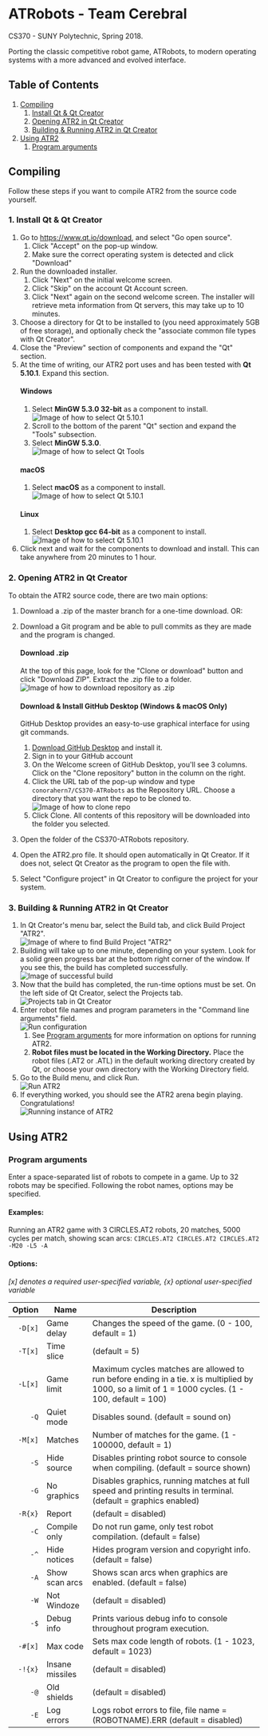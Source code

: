 # ATRobots - Team Cerebral
CS370 - SUNY Polytechnic, Spring 2018.

Porting the classic competitive robot game, ATRobots, to modern operating systems with a more advanced and evolved interface.

## Table of Contents
1. [Compiling](https://github.com/conorahern7/CS370-ATRobots#compiling)
   1. [Install Qt & Qt Creator](https://github.com/conorahern7/CS370-ATRobots#1-install-qt--qt-creator)
   1. [Opening ATR2 in Qt Creator](https://github.com/conorahern7/CS370-ATRobots#2-opening-atr2-in-qt-creator)
   1. [Building & Running ATR2 in Qt Creator](https://github.com/conorahern7/CS370-ATRobots#3-building--running-atr2-in-qt-creator)
1. [Using ATR2](https://github.com/conorahern7/CS370-ATRobots#using-atr2)
   1. [Program arguments](https://github.com/conorahern7/CS370-ATRobots#program-arguments)


## Compiling
Follow these steps if you want to compile ATR2 from the source code yourself.

### 1. Install Qt & Qt Creator

1. Go to https://www.qt.io/download, and select "Go open source".
    1. Click "Accept" on the pop-up window.
    1. Make sure the correct operating system is detected and click "Download"
1. Run the downloaded installer.
    1. Click "Next" on the initial welcome screen.
    1. Click "Skip" on the account Qt Account screen.
    1. Click "Next" again on the second welcome screen. The installer will retrieve meta information from Qt servers, this may take up to 10 minutes.
1. Choose a directory for Qt to be installed to (you need approximately 5GB of free storage), and optionally check the "associate common file types with Qt Creator".
1. Close the "Preview" section of components and expand the "Qt" section.
1. At the time of writing, our ATR2 port uses and has been tested with **Qt 5.10.1**. Expand this section.
   #### Windows
   1. Select **MinGW 5.3.0 32-bit** as a component to install.\
   ![Image of how to select Qt 5.10.1](https://i.imgur.com/fSn9js6.png)
   1. Scroll to the bottom of the parent "Qt" section and expand the "Tools" subsection.
   1. Select **MinGW 5.3.0**.\
   ![Image of how to select Qt Tools](https://i.imgur.com/6wgBMMb.png)
   #### macOS
   1. Select **macOS** as a component to install.\
   ![Image of how to select Qt 5.10.1](https://i.imgur.com/9JpUhe2.png)
   #### Linux
   1. Select **Desktop gcc 64-bit** as a component to install.\
   ![Image of how to select Qt 5.10.1](https://i.imgur.com/lhL8BIM.png)
1. Click next and wait for the components to download and install. This can take anywhere from 20 minutes to 1 hour.

### 2. Opening ATR2 in Qt Creator
To obtain the ATR2 source code, there are two main options:
1. Download a .zip of the master branch for a one-time download. OR:
1. Download a Git program and be able to pull commits as they are made and the program is changed.

      #### Download .zip
      At the top of this page, look for the "Clone or download" button and click "Download ZIP". Extract the .zip file to a folder.\
      ![Image of how to download repository as .zip](https://i.imgur.com/BjsbWPf.png)
      
      #### Download & Install GitHub Desktop (Windows & macOS Only)
      GitHub Desktop provides an easy-to-use graphical interface for using git commands.
      1. [Download GitHub Desktop](https://desktop.github.com/) and install it.
      1. Sign in to your GitHub account
      1. On the Welcome screen of GitHub Desktop, you'll see 3 columns. Click on the "Clone repository" button in the column on the right.
      1. Click the URL tab of the pop-up window and type ```conorahern7/CS370-ATRobots``` as the Repository URL. Choose a directory that you want the repo to be cloned to.\
      ![Image of how to clone repo](https://i.imgur.com/9udqq0z.png)
      1. Click Clone. All contents of this repository will be downloaded into the folder you selected.
      
1. Open the folder of the CS370-ATRobots repository.
1. Open the ATR2.pro file. It should open automatically in Qt Creator. If it does not, select Qt Creator as the program to open the file with.
1. Select "Configure project" in Qt Creator to configure the project for your system.
      
### 3. Building & Running ATR2 in Qt Creator
1. In Qt Creator's menu bar, select the Build tab, and click Build Project "ATR2".\
![Image of where to find Build Project "ATR2"](https://i.imgur.com/TmlKUk5.png)
1. Building will take up to one minute, depending on your system. Look for a solid green progress bar at the bottom right corner of the window. If you see this, the build has completed successfully.\
![Image of successful build](https://i.imgur.com/NaEF8PF.png)
1. Now that the build has completed, the run-time options must be set. On the left side of Qt Creator, select the Projects tab.\
![Projects tab in Qt Creator](https://i.imgur.com/EwGVxdR.png)
1. Enter robot file names and program parameters in the "Command line arguments" field.\
![Run configuration](https://i.imgur.com/qUw2qhR.png)
   1. See [Program arguments](https://github.com/conorahern7/CS370-ATRobots#program-arguments) for more information on options for running ATR2.
   1. **Robot files must be located in the Working Directory.** Place the robot files (.AT2 or .ATL) in the default working directory created by Qt, or choose your own directory with the Working Directory field.
1. Go to the Build menu, and click Run.\
![Run ATR2](https://i.imgur.com/yH6XIS7.png)
1. If everything worked, you should see the ATR2 arena begin playing. Congratulations!\
![Running instance of ATR2](https://i.imgur.com/bQHs6iv.png)

## Using ATR2

### Program arguments
Enter a space-separated list of robots to compete in a game. Up to 32 robots may be specified. Following the robot names, options may be specified.

#### Examples:

Running an ATR2 game with 3 CIRCLES.AT2 robots, 20 matches, 5000 cycles per match, showing scan arcs:
`CIRCLES.AT2 CIRCLES.AT2 CIRCLES.AT2 -M20 -L5 -A`

#### Options:
   *\[x\] denotes a required user-specified variable, {x} optional user-specified variable*
   
   | Option | Name            | Description |
   |-------:|-----------------|-------------|
   |`-D[x]` | Game delay      | Changes the speed of the game. (0 - 100, default = 1) |
   |`-T[x]` | Time slice      | (default = 5) |
   |`-L[x]` | Game limit      | Maximum cycles matches are allowed to run before ending in a tie. x is multiplied by 1000, so a limit of                                 1 = 1000 cycles. (1 - 100, default = 100) |
   |`-Q`    | Quiet mode      | Disables sound. (default = sound on) |
   |`-M[x]` | Matches         | Number of matches for the game. (1 - 100000, default = 1) |
   |`-S`    | Hide source     | Disables printing robot source to console when compiling. (default = source shown) |
   |`-G`    | No graphics     | Disables graphics, running matches at full speed and printing results in terminal. (default = graphics                                   enabled) |
   |`-R{x}` | Report          | (default = disabled) |
   |`-C`    | Compile only    | Do not run game, only test robot compilation. (default = false) |
   |`-^`    | Hide notices    | Hides program version and copyright info. (default = false) |
   |`-A`    | Show scan arcs  | Shows scan arcs when graphics are enabled. (default = false) |
   |`-W`    | Not Windoze     | (default = disabled) |
   |`-$`    | Debug info      | Prints various debug info to console throughout program execution. |
   |`-#[x]` | Max code        | Sets max code length of robots. (1 - 1023, default = 1023) |
   |`-!{x}` | Insane missiles | (default = disabled) |
   |`-@`    | Old shields     | (default = disabled) |
   |`-E`    | Log errors      | Logs robot errors to file, file name = (ROBOTNAME).ERR (default = disabled) |
